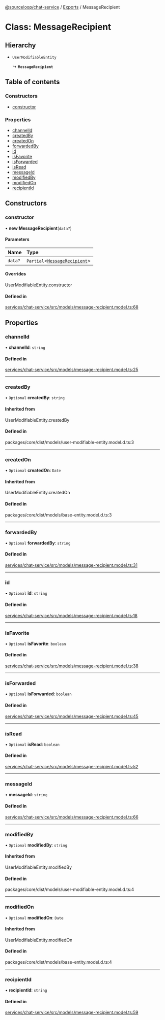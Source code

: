 [@sourceloop/chat-service](../README.md) / [Exports](../modules.md) / MessageRecipient

# Class: MessageRecipient

## Hierarchy

- `UserModifiableEntity`

  ↳ **`MessageRecipient`**

## Table of contents

### Constructors

- [constructor](MessageRecipient.md#constructor)

### Properties

- [channelId](MessageRecipient.md#channelid)
- [createdBy](MessageRecipient.md#createdby)
- [createdOn](MessageRecipient.md#createdon)
- [forwardedBy](MessageRecipient.md#forwardedby)
- [id](MessageRecipient.md#id)
- [isFavorite](MessageRecipient.md#isfavorite)
- [isForwarded](MessageRecipient.md#isforwarded)
- [isRead](MessageRecipient.md#isread)
- [messageId](MessageRecipient.md#messageid)
- [modifiedBy](MessageRecipient.md#modifiedby)
- [modifiedOn](MessageRecipient.md#modifiedon)
- [recipientId](MessageRecipient.md#recipientid)

## Constructors

### constructor

• **new MessageRecipient**(`data?`)

#### Parameters

| Name | Type |
| :------ | :------ |
| `data?` | `Partial`<[`MessageRecipient`](MessageRecipient.md)\> |

#### Overrides

UserModifiableEntity.constructor

#### Defined in

[services/chat-service/src/models/message-recipient.model.ts:68](https://github.com/sourcefuse/loopback4-microservice-catalog/blob/b93c60ac7/services/chat-service/src/models/message-recipient.model.ts#L68)

## Properties

### channelId

• **channelId**: `string`

#### Defined in

[services/chat-service/src/models/message-recipient.model.ts:25](https://github.com/sourcefuse/loopback4-microservice-catalog/blob/b93c60ac7/services/chat-service/src/models/message-recipient.model.ts#L25)

___

### createdBy

• `Optional` **createdBy**: `string`

#### Inherited from

UserModifiableEntity.createdBy

#### Defined in

packages/core/dist/models/user-modifiable-entity.model.d.ts:3

___

### createdOn

• `Optional` **createdOn**: `Date`

#### Inherited from

UserModifiableEntity.createdOn

#### Defined in

packages/core/dist/models/base-entity.model.d.ts:3

___

### forwardedBy

• `Optional` **forwardedBy**: `string`

#### Defined in

[services/chat-service/src/models/message-recipient.model.ts:31](https://github.com/sourcefuse/loopback4-microservice-catalog/blob/b93c60ac7/services/chat-service/src/models/message-recipient.model.ts#L31)

___

### id

• `Optional` **id**: `string`

#### Defined in

[services/chat-service/src/models/message-recipient.model.ts:18](https://github.com/sourcefuse/loopback4-microservice-catalog/blob/b93c60ac7/services/chat-service/src/models/message-recipient.model.ts#L18)

___

### isFavorite

• `Optional` **isFavorite**: `boolean`

#### Defined in

[services/chat-service/src/models/message-recipient.model.ts:38](https://github.com/sourcefuse/loopback4-microservice-catalog/blob/b93c60ac7/services/chat-service/src/models/message-recipient.model.ts#L38)

___

### isForwarded

• `Optional` **isForwarded**: `boolean`

#### Defined in

[services/chat-service/src/models/message-recipient.model.ts:45](https://github.com/sourcefuse/loopback4-microservice-catalog/blob/b93c60ac7/services/chat-service/src/models/message-recipient.model.ts#L45)

___

### isRead

• `Optional` **isRead**: `boolean`

#### Defined in

[services/chat-service/src/models/message-recipient.model.ts:52](https://github.com/sourcefuse/loopback4-microservice-catalog/blob/b93c60ac7/services/chat-service/src/models/message-recipient.model.ts#L52)

___

### messageId

• **messageId**: `string`

#### Defined in

[services/chat-service/src/models/message-recipient.model.ts:66](https://github.com/sourcefuse/loopback4-microservice-catalog/blob/b93c60ac7/services/chat-service/src/models/message-recipient.model.ts#L66)

___

### modifiedBy

• `Optional` **modifiedBy**: `string`

#### Inherited from

UserModifiableEntity.modifiedBy

#### Defined in

packages/core/dist/models/user-modifiable-entity.model.d.ts:4

___

### modifiedOn

• `Optional` **modifiedOn**: `Date`

#### Inherited from

UserModifiableEntity.modifiedOn

#### Defined in

packages/core/dist/models/base-entity.model.d.ts:4

___

### recipientId

• **recipientId**: `string`

#### Defined in

[services/chat-service/src/models/message-recipient.model.ts:59](https://github.com/sourcefuse/loopback4-microservice-catalog/blob/b93c60ac7/services/chat-service/src/models/message-recipient.model.ts#L59)
